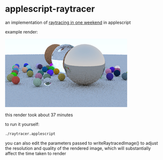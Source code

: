 # applescript-raytracer

an implementation of [raytracing in one weekend](https://raytracing.github.io/books/RayTracingInOneWeekend.html) in applescript

example render:

![rendered output of raytracer](render.jpg)

this render took about 37 minutes

to run it yourself:

```sh
./raytracer.applescript
```

you can also edit the parameters passed to writeRaytracedImage() to adjust the resolution and quality of the rendered image, which will substantially affect the time taken to render
